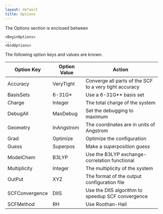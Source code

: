 ```yaml
---
layout: default
title: Options
---
```


The Options section is enclosed between

    <BeginOptions>
    ...
    <EndOptions>

The following option keys and values are known.

|Option Key|Option Value|Action|
|----------|------------|------|
|Accuracy|VeryTight|Converge all parts of the SCF to a very tight accuracy|
|BasisSets|6-31G\*|Use a 6-31G\*\* basis set|
|Charge|Integer|The total charge of the system|
|DebugAll|MaxDebug|Set the debugging to maximum|
|Geometry|InAngstrom|The coordinates are in units of Angstrom|
|Grad|Optimize|Optimize the configuration|
|Guess|Superpos|Make a superposition guess|
|ModelChem|B3LYP|Use the B3LYP exchange-correlation functional|
|Multiplicity|Integer|The multiplicity of the system|
|OutPut|XYZ|The format of the output configuration file|
|SCFConvergence|DIIS|Use the DIIS algorithm to speedup SCF convergence|
|SCFMethod|RH|Use Roothan-Hall|
